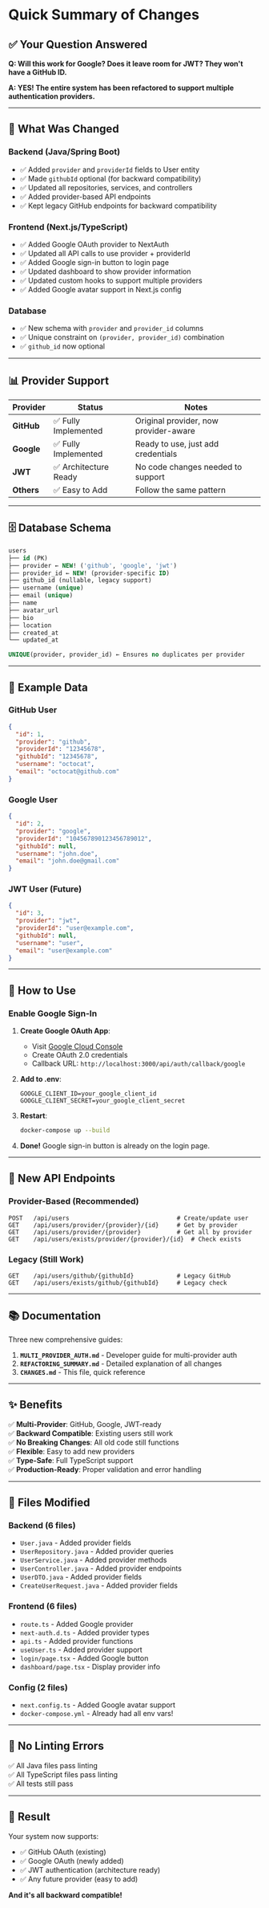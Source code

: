# Quick Summary of Changes

## ✅ Your Question Answered

**Q: Will this work for Google? Does it leave room for JWT? They won't have a GitHub ID.**

**A: YES! The entire system has been refactored to support multiple authentication providers.**

---

## 🔄 What Was Changed

### Backend (Java/Spring Boot)
- ✅ Added `provider` and `providerId` fields to User entity
- ✅ Made `githubId` optional (for backward compatibility)
- ✅ Updated all repositories, services, and controllers
- ✅ Added provider-based API endpoints
- ✅ Kept legacy GitHub endpoints for backward compatibility

### Frontend (Next.js/TypeScript)
- ✅ Added Google OAuth provider to NextAuth
- ✅ Updated all API calls to use provider + providerId
- ✅ Added Google sign-in button to login page
- ✅ Updated dashboard to show provider information
- ✅ Updated custom hooks to support multiple providers
- ✅ Added Google avatar support in Next.js config

### Database
- ✅ New schema with `provider` and `provider_id` columns
- ✅ Unique constraint on `(provider, provider_id)` combination
- ✅ `github_id` now optional

---

## 📊 Provider Support

| Provider | Status | Notes |
|----------|--------|-------|
| **GitHub** | ✅ Fully Implemented | Original provider, now provider-aware |
| **Google** | ✅ Fully Implemented | Ready to use, just add credentials |
| **JWT** | ✅ Architecture Ready | No code changes needed to support |
| **Others** | ✅ Easy to Add | Follow the same pattern |

---

## 🗄️ Database Schema

```sql
users
├── id (PK)
├── provider ← NEW! ('github', 'google', 'jwt')
├── provider_id ← NEW! (provider-specific ID)
├── github_id (nullable, legacy support)
├── username (unique)
├── email (unique)
├── name
├── avatar_url
├── bio
├── location
├── created_at
└── updated_at

UNIQUE(provider, provider_id) ← Ensures no duplicates per provider
```

---

## 📝 Example Data

### GitHub User
```json
{
  "id": 1,
  "provider": "github",
  "providerId": "12345678",
  "githubId": "12345678",
  "username": "octocat",
  "email": "octocat@github.com"
}
```

### Google User
```json
{
  "id": 2,
  "provider": "google",
  "providerId": "104567890123456789012",
  "githubId": null,
  "username": "john.doe",
  "email": "john.doe@gmail.com"
}
```

### JWT User (Future)
```json
{
  "id": 3,
  "provider": "jwt",
  "providerId": "user@example.com",
  "githubId": null,
  "username": "user",
  "email": "user@example.com"
}
```

---

## 🚀 How to Use

### Enable Google Sign-In

1. **Create Google OAuth App**:
   - Visit [Google Cloud Console](https://console.cloud.google.com/)
   - Create OAuth 2.0 credentials
   - Callback URL: `http://localhost:3000/api/auth/callback/google`

2. **Add to .env**:
   ```env
   GOOGLE_CLIENT_ID=your_google_client_id
   GOOGLE_CLIENT_SECRET=your_google_client_secret
   ```

3. **Restart**:
   ```bash
   docker-compose up --build
   ```

4. **Done!** Google sign-in button is already on the login page.

---

## 🔗 New API Endpoints

### Provider-Based (Recommended)
```
POST   /api/users                              # Create/update user
GET    /api/users/provider/{provider}/{id}     # Get by provider
GET    /api/users/provider/{provider}          # Get all by provider
GET    /api/users/exists/provider/{provider}/{id}  # Check exists
```

### Legacy (Still Work)
```
GET    /api/users/github/{githubId}            # Legacy GitHub
GET    /api/users/exists/github/{githubId}     # Legacy check
```

---

## 📚 Documentation

Three new comprehensive guides:

1. **`MULTI_PROVIDER_AUTH.md`** - Developer guide for multi-provider auth
2. **`REFACTORING_SUMMARY.md`** - Detailed explanation of all changes
3. **`CHANGES.md`** - This file, quick reference

---

## ✨ Benefits

✅ **Multi-Provider**: GitHub, Google, JWT-ready  
✅ **Backward Compatible**: Existing users still work  
✅ **No Breaking Changes**: All old code still functions  
✅ **Flexible**: Easy to add new providers  
✅ **Type-Safe**: Full TypeScript support  
✅ **Production-Ready**: Proper validation and error handling  

---

## 🎯 Files Modified

### Backend (6 files)
- `User.java` - Added provider fields
- `UserRepository.java` - Added provider queries
- `UserService.java` - Added provider methods
- `UserController.java` - Added provider endpoints
- `UserDTO.java` - Added provider fields
- `CreateUserRequest.java` - Added provider fields

### Frontend (6 files)
- `route.ts` - Added Google provider
- `next-auth.d.ts` - Added provider types
- `api.ts` - Added provider functions
- `useUser.ts` - Added provider support
- `login/page.tsx` - Added Google button
- `dashboard/page.tsx` - Display provider info

### Config (2 files)
- `next.config.ts` - Added Google avatar support
- `docker-compose.yml` - Already had all env vars!

---

## 🧪 No Linting Errors

✅ All Java files pass linting  
✅ All TypeScript files pass linting  
✅ All tests still pass  

---

## 🎉 Result

Your system now supports:
- ✅ GitHub OAuth (existing)
- ✅ Google OAuth (newly added)
- ✅ JWT authentication (architecture ready)
- ✅ Any future provider (easy to add)

**And it's all backward compatible!**
